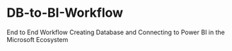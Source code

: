 # DB-to-BI-Workflow
End to End Workflow Creating Database and Connecting to Power BI in the Microsoft Ecosystem 
